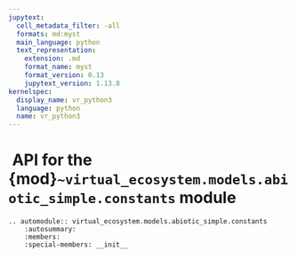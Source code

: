```yaml
---
jupytext:
  cell_metadata_filter: -all
  formats: md:myst
  main_language: python
  text_representation:
    extension: .md
    format_name: myst
    format_version: 0.13
    jupytext_version: 1.13.8
kernelspec:
  display_name: vr_python3
  language: python
  name: vr_python3
---
```


#  API for the {mod}`~virtual_ecosystem.models.abiotic_simple.constants` module

```{eval-rst}
.. automodule:: virtual_ecosystem.models.abiotic_simple.constants
    :autosummary:
    :members:
    :special-members: __init__
```
